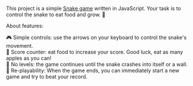 This project is a simple [Snake game](https://mapgary.github.io/snake/) written in JavaScript. Your task is to control the snake to eat food and grow. 🐍

About features:

  🎮 Simple controls: use the arrows on your keyboard to control the snake's movement.\
  🍎 Score counter: eat food to increase your score. Good luck, eat as many apples as you can!\
  🚫 No levels: the game continues until the snake crashes into itself or a wall.\
  🔄 Re-playability: When the game ends, you can immediately start a new game and try to beat your record.
